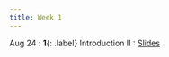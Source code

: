 ```yaml
---
title: Week 1
---
```


Aug 24
: **1**{: .label} Introduction II
  : [Slides](https://bcourses.berkeley.edu/courses/1526813/files/folder/Lectures?preview=86655393)
